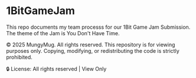 # 1BitGameJam
This repo documents my team processs for our 1Bit Game Jam Submission.
The theme of the Jam is You Don't Have Time.

© 2025 MungyMug. All rights reserved. This repository is for viewing purposes only. Copying, modifying, or redistributing the code is strictly prohibited.

🔒 License: All rights reserved | View Only
